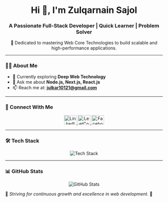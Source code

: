 <h1 align="center">Hi 👋, I'm Zulqarnain Sajol</h1>
<h3 align="center">A Passionate Full-Stack Developer | Quick Learner | Problem Solver</h3>

<p align="center">
🚀 Dedicated to mastering Web Core Technologies to build scalable and high-performance applications.
</p>

---

### 👨‍💻 About Me  
- 🌱 Currently exploring **Deep Web Technology**  
- 💬 Ask me about **Node.js, Next.js, React.js**  
- 📫 Reach me at: **julkar10121@gmail.com**  

---

### 🔗 Connect With Me  
<p align="center">
  <a href="https://www.linkedin.com/in/zulqarnain-sajol-821959198/" target="_blank">
    <img src="https://raw.githubusercontent.com/rahuldkjain/github-profile-readme-generator/master/src/images/icons/Social/linked-in-alt.svg" alt="LinkedIn" height="30" width="40"/>
  </a>
  <a href="https://leetcode.com/Jn_Sajol/" target="_blank">
    <img src="https://raw.githubusercontent.com/rahuldkjain/github-profile-readme-generator/master/src/images/icons/Social/leet-code.svg" alt="LeetCode" height="30" width="40"/>
  </a>
  <a href="https://www.facebook.com/julkernaine.sajol" target="_blank">
    <img src="https://raw.githubusercontent.com/rahuldkjain/github-profile-readme-generator/master/src/images/icons/Social/facebook.svg" alt="Facebook" height="30" width="40"/>
  </a>
</p>

---

### 🛠 Tech Stack  
<p align="center">
  <img src="https://skillicons.dev/icons?i=js,ts,react,nextjs,nodejs,express,mongodb,postgres,tailwind,git,github" alt="Tech Stack" />
</p>

---

### 📊 GitHub Stats  
<p align="center">
  <img src="https://github-readme-stats.vercel.app/api?username=zulqarnain-sajol&show_icons=true&theme=tokyonight" alt="GitHub Stats" />
</p>

🎯 *Striving for continuous growth and excellence in web development.* 🚀  
